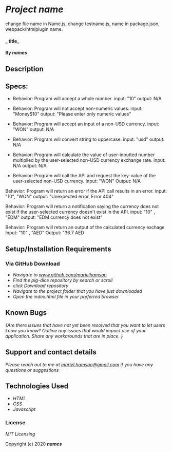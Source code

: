 # _Project name_
change file name in Name.js, change testname.js, name in package.json, webpack/htmlplugin name.
#### _ title_

#### By _**names**_

## Description


## Specs:

* Behavior: Program will accept a whole number.
input: "10"
output: N/A

* Behavior: Program will not accept non-numeric values.
input: "Money$10"
output: "Please enter only numeric values"

* Behavior: Program will accept an input of a non-USD currency.
input: "WON"
output: N/A

* Behavior: Program will convert string to uppercase.
input: "usd"
output: N/A

* Behavior: Program will calculate the value of user-inputted number multiplied by the user-selected non-USD currency exchange rate.
input: N/A
output: N/A

* Behavior: Program will call the API and request the key-value of the user-selected non-USD currency.
Input: "WON"
Output: N/A

Behavior: Program will return an error if the API call results in an error. 
input: "10", "WON"
output: "Unexpected error, Error 404"

Behavior: Program will return a notification saying the currency does not exist if the user-selected currency doesn't exist in the API.
input: "10" , "EDM"
output: "EDM currency does not exist"

Behavior: Program will return an output of the calculated currency exchage
Input: "10" , "AED"
Output: "36.7 AED

## Setup/Installation Requirements 

### Via GitHub Download

* _Navigate to www.github.com/marielhamson_
* _Find the pig-dice repository by search or scroll_
* _click Download repository_
* _Navigate to the project folder that you have just downloaded_
* _Open the index.html file in your preferred browser_


## Known Bugs

_{Are there issues that have not yet been resolved that you want to let users know you know?  Outline any issues that would impact use of your application.  Share any workarounds that are in place. }_

## Support and contact details

_Please reach out to me at mariel.hamson@gmail.com if you have any questions or suggestions_

## Technologies Used

* _HTML_
* _CSS_
* _Javascript_

### License

*MIT Licensing*

Copyright (c) 2020 **_names_**